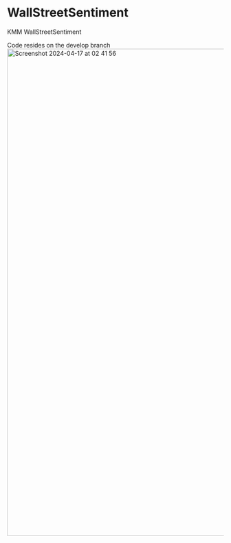 # WallStreetSentiment
KMM WallStreetSentiment

Code resides on the develop branch
<img width="1131" alt="Screenshot 2024-04-17 at 02 41 56" src="https://github.com/ThulaniMtetwa/WallStreetSentiment/assets/8955097/b4f9125d-a256-4d8f-84ae-874136f56052">
